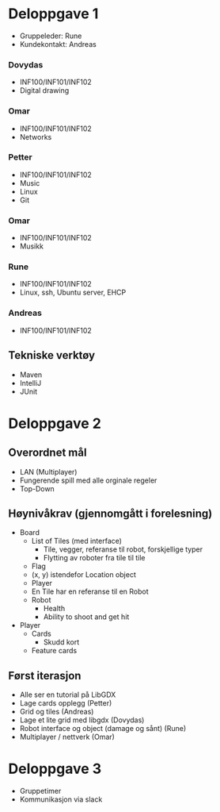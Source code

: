 # Deloppgave 1
* Gruppeleder: Rune
* Kundekontakt: Andreas

### Dovydas
* INF100/INF101/INF102
* Digital drawing

### Omar
* INF100/INF101/INF102
* Networks

### Petter
* INF100/INF101/INF102
* Music
* Linux
* Git

### Omar
* INF100/INF101/INF102
* Musikk

### Rune
* INF100/INF101/INF102
* Linux, ssh, Ubuntu server, EHCP

### Andreas
* INF100/INF101/INF102

## Tekniske verktøy
* Maven
* IntelliJ
* JUnit

# Deloppgave 2
## Overordnet mål
* LAN (Multiplayer)
* Fungerende spill med alle orginale regeler 
* Top-Down

## Høynivåkrav (gjennomgått i forelesning)
* Board
    * List of Tiles (med interface)
        * Tile, vegger, referanse til robot, forskjellige typer
        * Flytting av roboter fra tile til tile
    * Flag
    * (x, y) istendefor Location object 
    * Player
    * En Tile har en referanse til en Robot
    * Robot
        * Health
        * Ability to shoot and get hit
* Player
    * Cards
        * Skudd kort
    * Feature cards

## Først iterasjon
* Alle ser en tutorial på LibGDX
* Lage cards opplegg (Petter)
* Grid og tiles (Andreas)
* Lage et lite grid med libgdx (Dovydas)
* Robot interface og object (damage og sånt) (Rune)
* Multiplayer / nettverk (Omar)

# Deloppgave 3
* Gruppetimer
* Kommunikasjon via slack
